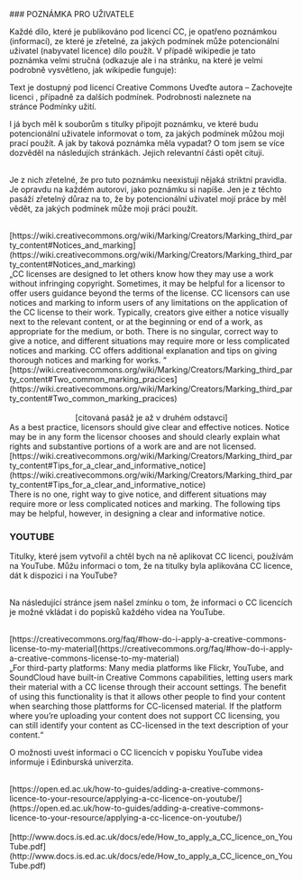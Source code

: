 <div id="anchor-oznaceni-tretich-stran" markdown="1">
### POZNÁMKA PRO UŽIVATELE
</div>

Každé dílo, které je publikováno pod licencí CC, je opatřeno poznámkou (informací), ze které je zřetelné, za jakých podmínek může potencionální uživatel (nabyvatel licence) dílo použít. V případě wikipedie je tato poznámka velmi stručná (odkazuje ale i na stránku, na které je velmi podrobně vysvětleno, jak wikipedie funguje):

<div class="citace">
Text je dostupný pod licencí Creative Commons Uveďte autora – Zachovejte licenci , případně za dalších podmínek. Podrobnosti naleznete na stránce Podmínky užití.
</div>

I já bych měl k souborům s titulky připojit poznámku, ve které budu potencionální uživatele informovat o tom, za jakých podmínek můžou moji prací použít. A jak by taková poznámka měla vypadat? O tom jsem se více dozvěděl na následujích stránkách. Jejich relevantní části opět cituji.<br><br>

Je z nich zřetelné, že pro tuto poznámku neexistují nějaká striktní pravidla. Je opravdu na každém autorovi, jako poznámku si napíše. Jen je z těchto pasáží zřetelný důraz na to, že by potencionální uživatel mojí práce by měl vědět, za jakých podmínek může moji práci použít.
<br><br>

<div class="do-not-break-out" markdown="1">
[https://wiki.creativecommons.org/wiki/Marking/Creators/Marking_third_party_content#Notices_and_marking](https://wiki.creativecommons.org/wiki/Marking/Creators/Marking_third_party_content#Notices_and_marking)
</div>

<div class="citace">
„CC licenses are designed to let others know how they may use a work without infringing copyright. Sometimes, it may be helpful for a licensor to offer users guidance beyond the terms of the license. CC licensors can use notices and marking to inform users of any limitations on the application of the CC license to their work. Typically, creators give either a notice visually next to the relevant content, or at the beginning or end of a work, as appropriate for the medium, or both. There is no singular, correct way to give a notice, and different situations may require more or less complicated notices and marking. CC offers additional explanation and tips on giving thorough notices and marking for works. “
</div>

<div class="do-not-break-out" markdown="1">
[https://wiki.creativecommons.org/wiki/Marking/Creators/Marking_third_party_content#Two_common_marking_pracices](https://wiki.creativecommons.org/wiki/Marking/Creators/Marking_third_party_content#Two_common_marking_pracices)
</div><br>

<div style="text-align: center">
[citovaná pasáž je až v druhém odstavci]
</div>

<div class="citace">
As a best practice, licensors should give clear and effective notices. Notice may be in any form the licensor chooses and should clearly explain what rights and substantive portions of a work are and are not licensed.
</div>

<div class="do-not-break-out" markdown="1">
[https://wiki.creativecommons.org/wiki/Marking/Creators/Marking_third_party_content#Tips_for_a_clear_and_informative_notice](https://wiki.creativecommons.org/wiki/Marking/Creators/Marking_third_party_content#Tips_for_a_clear_and_informative_notice)
</div>

<div class="citace">
There is no one, right way to give notice, and different situations may require more or less complicated notices and marking. The following tips may be helpful, however, in designing a clear and informative notice.
</div>

### YOUTUBE

Titulky, které jsem vytvořil a chtěl bych na ně aplikovat CC licenci, používám na YouTube. Můžu informaci o tom, že na titulky byla aplikována CC licence, dát k dispozici i na YouTube?<br><br>

Na následující stránce jsem našel zmínku o tom, že informaci o
CC licencích je možné vkládat i do popisků každého videa na YouTube.<br><br>

<div class="do-not-break-out" markdown="1">
[https://creativecommons.org/faq/#how-do-i-apply-a-creative-commons-license-to-my-material](https://creativecommons.org/faq/#how-do-i-apply-a-creative-commons-license-to-my-material)
</div>

<div class="citace">
„For third-party platforms: Many media platforms like Flickr, YouTube, and SoundCloud have built-in Creative Commons capabilities, letting users mark their material with a CC license through their account settings. The benefit of using this functionality is that it allows other people to find your content when searching those plattforms for CC-licensed material. If the platform where you’re uploading your content does not support CC licensing, you can still identify your content as CC-licensed in the text description of your content.“
</div>

O možnosti uveśt informaci o CC licencích v popisku YouTube videa informuje i Edinburská univerzita.<br><br>

<div class="do-not-break-out" markdown="1">
[https://open.ed.ac.uk/how-to-guides/adding-a-creative-commons-licence-to-your-resource/applying-a-cc-licence-on-youtube/](https://open.ed.ac.uk/how-to-guides/adding-a-creative-commons-licence-to-your-resource/applying-a-cc-licence-on-youtube/)
</div><br>

<div class="do-not-break-out" markdown="1">
[http://www.docs.is.ed.ac.uk/docs/ede/How_to_apply_a_CC_licence_on_YouTube.pdf](http://www.docs.is.ed.ac.uk/docs/ede/How_to_apply_a_CC_licence_on_YouTube.pdf)
</div>
